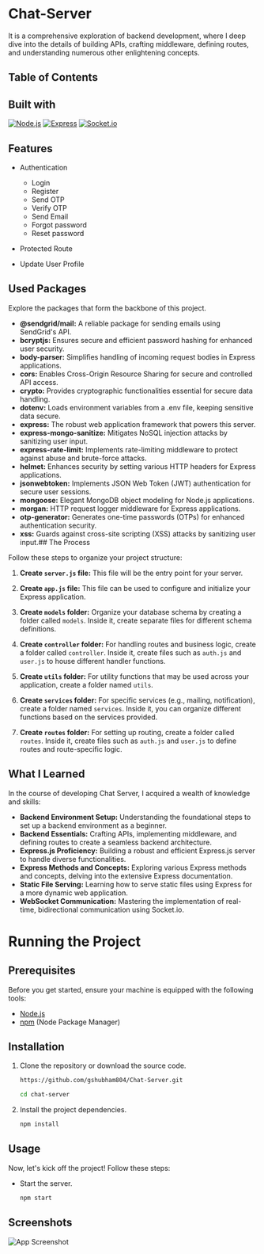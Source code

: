 
# Chat-Server

It is a comprehensive exploration of backend development, where I deep dive into the details of building APIs, crafting middleware, defining routes, and understanding numerous other enlightening concepts.


## Table of Contents


## Built with

[![Node.js](https://img.shields.io/badge/Node.js-brightgreen)](https://nodejs.org/)
[![Express](https://img.shields.io/badge/Express-blue)](https://expressjs.com/)
[![Socket.io](https://img.shields.io/badge/Socket.io-yellow)](https://socket.io/)



## Features

- Authentication

   - Login
   - Register
   - Send OTP
   - Verify OTP
   - Send Email
   - Forgot password
   - Reset password

- Protected Route

- Update User Profile



## Used Packages

Explore the packages that form the backbone of this project.

- **@sendgrid/mail:** A reliable package for sending emails using SendGrid's API.
- **bcryptjs:** Ensures secure and efficient password hashing for enhanced user security.
- **body-parser:** Simplifies handling of incoming request bodies in Express applications.
- **cors:** Enables Cross-Origin Resource Sharing for secure and controlled API access.
- **crypto:** Provides cryptographic functionalities essential for secure data handling.
- **dotenv:** Loads environment variables from a .env file, keeping sensitive data secure.
- **express:** The robust web application framework that powers this server.
- **express-mongo-sanitize:** Mitigates NoSQL injection attacks by sanitizing user input.
- **express-rate-limit:** Implements rate-limiting middleware to protect against abuse and brute-force attacks.
- **helmet:** Enhances security by setting various HTTP headers for Express applications.
- **jsonwebtoken:** Implements JSON Web Token (JWT) authentication for secure user sessions.
- **mongoose:** Elegant MongoDB object modeling for Node.js applications.
- **morgan:** HTTP request logger middleware for Express applications.
- **otp-generator:** Generates one-time passwords (OTPs) for enhanced authentication security.
- **xss:** Guards against cross-site scripting (XSS) attacks by sanitizing user input.## The Process

Follow these steps to organize your project structure:

1. **Create `server.js` file:** This file will be the entry point for your server.

2. **Create `app.js` file:** This file can be used to configure and initialize your Express application.

3. **Create `models` folder:** Organize your database schema by creating a folder called `models`. Inside it, create separate files for different schema definitions.

4. **Create `controller` folder:** For handling routes and business logic, create a folder called `controller`. Inside it, create files such as `auth.js` and `user.js` to house different handler functions.

5. **Create `utils` folder:** For utility functions that may be used across your application, create a folder named `utils`.

6. **Create `services` folder:** For specific services (e.g., mailing, notification), create a folder named `services`. Inside it, you can organize different functions based on the services provided.

7. **Create `routes` folder:** For setting up routing, create a folder called `routes`. Inside it, create files such as `auth.js` and `user.js` to define routes and route-specific logic.
## What I Learned

In the course of developing Chat Server, I acquired a wealth of knowledge and skills:

- **Backend Environment Setup:** Understanding the foundational steps to set up a backend environment as a beginner.
- **Backend Essentials:** Crafting APIs, implementing middleware, and defining routes to create a seamless backend architecture.
- **Express.js Proficiency:** Building a robust and efficient Express.js server to handle diverse functionalities.
- **Express Methods and Concepts:** Exploring various Express methods and concepts, delving into the extensive Express documentation.
- **Static File Serving:** Learning how to serve static files using Express for a more dynamic web application.
- **WebSocket Communication:** Mastering the implementation of real-time, bidirectional communication using Socket.io.

# Running the Project

## Prerequisites

Before you get started, ensure your machine is equipped with the following tools:

- [Node.js](https://nodejs.org/)
- [npm](https://www.npmjs.com/) (Node Package Manager)

## Installation

1. Clone the repository or download the source code.

    ```bash
    https://github.com/gshubham804/Chat-Server.git

    cd chat-server
    ```

2. Install the project dependencies.

    ```bash
    npm install
    ```

## Usage

Now, let's kick off the project! Follow these steps:

- Start the server.
    ```bash
    npm start
    ```

## Screenshots

![App Screenshot](https://via.placeholder.com/468x300?text=App+Screenshot+Here)

